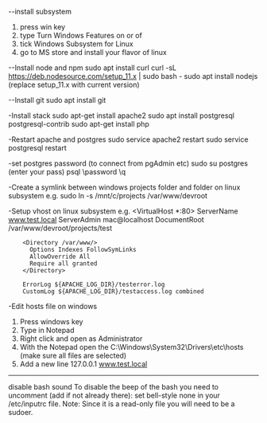 --install subsystem
1) press win key
2) type Turn Windows Features on or of
3) tick Windows Subsystem for Linux
4) go to MS store and install your flavor of linux


--Install node and npm
sudo apt install curl 
curl -sL https://deb.nodesource.com/setup_11.x | sudo bash -
sudo apt install nodejs
(replace setup_11.x with current version)


--Install git
sudo apt install git


-Install stack
sudo apt-get install apache2
sudo apt install postgresql postgresql-contrib
sudo apt-get install php

-Restart apache and postgres
sudo service apache2 restart
sudo service postgresql restart

-set postgres password (to connect from pgAdmin etc)
sudo su postgres (enter your pass)
psql
\password
\q

-Create a symlink between windows projects folder and folder on linux subsystem e.g.
sudo ln -s /mnt/c/projects /var/www/devroot

-Setup vhost on linux subsystem e.g.
<VirtualHost *:80>
        ServerName www.test.local
        ServerAdmin mac@localhost
        DocumentRoot /var/www/devroot/projects/test

        <Directory /var/www/>
          Options Indexes FollowSymLinks
          AllowOverride All
          Require all granted
        </Directory>

        ErrorLog ${APACHE_LOG_DIR}/testerror.log
        CustomLog ${APACHE_LOG_DIR}/testaccess.log combined
</VirtualHost>

-Edit hosts file on windows
1) Press windows key
2) Type in Notepad
3) Right click and open as Administrator
4) With the Notepad open the C:\Windows\System32\Drivers\etc\hosts (make sure all files are selected)
5) Add a new line 127.0.0.1 www.test.local


-------------------
disable bash sound
To disable the beep of the bash you need to uncomment (add if not already there):
set bell-style none in your /etc/inputrc file. 
Note: Since it is a read-only file you will need to be a sudoer.





